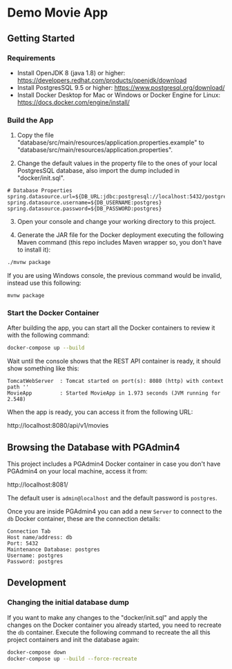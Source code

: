# Demo Movie App

## Getting Started

### Requirements
- Install OpenJDK 8 (java 1.8) or higher: https://developers.redhat.com/products/openjdk/download
- Install PostgresSQL 9.5 or higher: https://www.postgresql.org/download/
- Install Docker Desktop for Mac or Windows or Docker Engine for Linux: https://docs.docker.com/engine/install/

### Build the App
1. Copy the file "database/src/main/resources/application.properties.example" to
   "database/src/main/resources/application.properties".

2. Change the default values in the property file to the ones of your local PostgresSQL database, also import the dump
   included in "docker/init.sql".

```text
# Database Properties
spring.datasource.url=${DB_URL:jdbc:postgresql://localhost:5432/postgres}
spring.datasource.username=${DB_USERNAME:postgres}
spring.datasource.password=${DB_PASSWORD:postgres}
```

3. Open your console and change your working directory to this project.

4. Generate the JAR file for the Docker deployment executing the following Maven command
   (this repo includes Maven wrapper so, you don't have to install it):

```bash
./mvnw package
```

If you are using Windows console, the previous command would be invalid, instead use this following:

```shell
mvnw package
```

### Start the Docker Container
After building the app, you can start all the Docker containers to review it with the following command:

```bash
docker-compose up --build
```

Wait until the console shows that the REST API container is ready, it should show something like this:

```text
TomcatWebServer  : Tomcat started on port(s): 8080 (http) with context path ''
MovieApp         : Started MovieApp in 1.973 seconds (JVM running for 2.548)
```

When the app is ready, you can access it from the following URL:

http://localhost:8080/api/v1/movies

## Browsing the Database with PGAdmin4
This project includes a PGAdmin4 Docker container in case you don't have PGAdmin4 on your local machine, access it from:

http://localhost:8081/

The default user is `admin@localhost` and the default password is `postgres`.

Once you are inside PGAdmin4 you can add a new `Server` to connect to the `db` Docker container, these are the
connection details:

```text
Connection Tab
Host name/address: db
Port: 5432
Maintenance Database: postgres
Username: postgres
Password: postgres
```

## Development

### Changing the initial database dump

If you want to make any changes to the "docker/init.sql" and apply the changes on the Docker container you already
started, you need to recreate the `db` container. Execute the following command to recreate the all this project
containers and init the database again:

```bash
docker-compose down
docker-compose up --build --force-recreate
```
